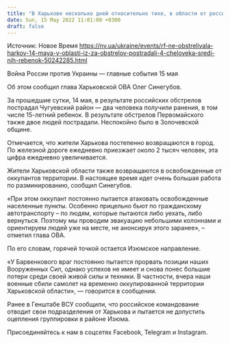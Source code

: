 ```yaml
---
title: "В Харькове несколько дней относительно тихо, в области от российских обстрелов пострадали четыре человека, в том числе ребенок"
date: Sun, 15 May 2022 11:01:00 +0300
draft: false
---
```

Источник: Новое Время https://nv.ua/ukraine/events/rf-ne-obstrelivala-harkov-14-maya-v-oblasti-iz-za-obstrelov-postradali-4-cheloveka-sredi-nih-rebenok-50242285.html


Война России против Украины — главные события 15 мая

Об этом сообщил глава Харьковской ОВА Олег Синегубов.

 За прошедшие сутки, 14 мая, в результате российских обстрелов пострадал Чугуевский район — два человека получили ранения, в том числе 15-летний ребенок. В результате обстрелов Первомайского также двое людей пострадали. Неспокойно было в Золочевской общине.

Отмечается, что жители Харькова постепенно возвращаются в город. По железной дороге ежедневно приезжает около 2 тысяч человек, эта цифра ежедневно увеличивается.

 Жители Харьковской области также возвращаются в освобожденные от оккупантов территории. В настоящее время идет очень большая работа по разминированию, сообщил Синегубов.

 «При этом оккупант постоянно пытается атаковать освобожденные населенные пункты. Особенно прицельно бьют по гражданскому автотранспорту – по людям, которые пытаются либо уехать, либо вернуться. Поэтому мы проводим эвакуацию небольшими колоннами и ориентируем людей уже на месте, не анонсируя этого заранее», – отметил глава ОВА.

По его словам, горячей точкой остается Изюмское направление.

«У Барвенкового враг постоянно пытается прорвать позиции наших Вооруженных Сил, однако успехов не имеет и снова понес большие потери среди своей живой силы и техники. В частности, вчера наши военные сбили самолет на временно оккупированной территории Харьковской области», — говорится в сообщении.

Ранее в Генштабе ВСУ сообщили, что российское командование отводит свои подразделения от Харькова и пытается не допустить оцепления группировки в районе Изюма.

Присоединяйтесь к нам в соцсетях Facebook, Telegram и Instagram.
